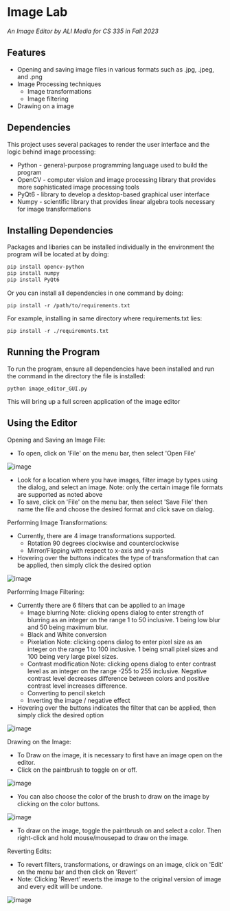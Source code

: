 # Image Lab
_An Image Editor by ALI Media for CS 335 in Fall 2023_

## Features

- Opening and saving image files in various formats such as .jpg, .jpeg, and .png
- Image Processing techniques
  - Image transformations
  - Image filtering
- Drawing on a image

## Dependencies

This project uses several packages to render the user interface and the logic behind image processing:

- Python - general-purpose programming language used to build the program
- OpenCV - computer vision and image processing library that provides more sophisticated image processing tools
- PyQt6 - library to develop a desktop-based graphical user interface
- Numpy - scientific library that provides linear algebra tools necessary for image transformations

## Installing Dependencies

Packages and libaries can be installed individually in the environment the program will be located at by doing:
```sh
pip install opencv-python
pip install numpy
pip install PyQt6
```
Or you can install all dependencies in one command by doing:
```
pip install -r /path/to/requirements.txt
```
For example, installing in same directory where requirements.txt lies:
```
pip install -r ./requirements.txt
```

## Running the Program

To run the program, ensure all dependencies have been installed and run the command in the directory the file is installed:
```
python image_editor_GUI.py
```
This will bring up a full screen application of the image editor

## Using the Editor

Opening and Saving an Image File:
- To open, click on 'File' on the menu bar, then select 'Open File'

![image](https://github.com/ismailAlAbdali/pro3_cs335/assets/100641581/8f68d1c2-6bdb-4b5b-a7c3-6dfb99da5247)

- Look for a location where you have images, filter image by types using the dialog, and select an image. Note: only the certain image file formats are supported as noted above
- To save, click on 'File' on the menu bar, then select 'Save File' then name the file and choose the desired format and click save on dialog.

Performing Image Transformations:
- Currently, there are 4 image transformations supported.
  - Rotation 90 degrees clockwise and counterclockwise
  - Mirror/Flipping with respect to x-axis and y-axis
- Hovering over the buttons indicates the type of transformation that can be applied, then simply click the desired option

![image](https://github.com/ismailAlAbdali/pro3_cs335/assets/100641581/f062306a-fd2c-456d-b214-7b0c03ec7648)

Performing Image Filtering:
- Currently there are 6 filters that can be applied to an image
  - Image blurring Note: clicking opens dialog to enter strength of blurring as an integer on the range 1 to 50 inclusive. 1 being
    low blur and 50 being maximum blur.
  - Black and White conversion
  - Pixelation Note: clicking opens dialog to enter pixel size as an integer on the range 1 to 100 inclusive. 1 being small pixel sizes
    and 100 being very large pixel sizes.
  - Contrast modification Note: clicking opens dialog to enter contrast level as an integer on the range -255 to 255 inclusive.
    Negative contrast level decreases difference between colors and positive contrast level increases difference.
  - Converting to pencil sketch
  - Inverting the image / negative effect
- Hovering over the buttons indicates the filter that can be applied, then simply click the desired option

![image](https://github.com/ismailAlAbdali/pro3_cs335/assets/100641581/e5037f87-98f5-46e4-b5ac-47344582eb75)

Drawing on the Image:
- To Draw on the image, it is necessary to first have an image open on the editor.
- Click on the paintbrush to toggle on or off.

![image](https://github.com/ismailAlAbdali/pro3_cs335/assets/100641581/a1b9d169-6d37-48c5-8e18-35ea561b3da7)

- You can also choose the color of the brush to draw on the image by clicking on the color buttons.

![image](https://github.com/ismailAlAbdali/pro3_cs335/assets/100641581/a118a392-26c4-4daa-8303-bbb1ca2cd91b)

- To draw on the image, toggle the paintbrush on and select a color. Then right-click and hold mouse/mousepad to draw on the image.

Reverting Edits:

- To revert filters, transformations, or drawings on an image, click on 'Edit' on the menu bar and then click on 'Revert'
- Note: Clicking 'Revert' reverts the image to the original version of image and every edit will be undone.

![image](https://github.com/ismailAlAbdali/pro3_cs335/assets/100641581/c4ff3f12-76e9-4e95-b0c3-7df7a56b398b)




